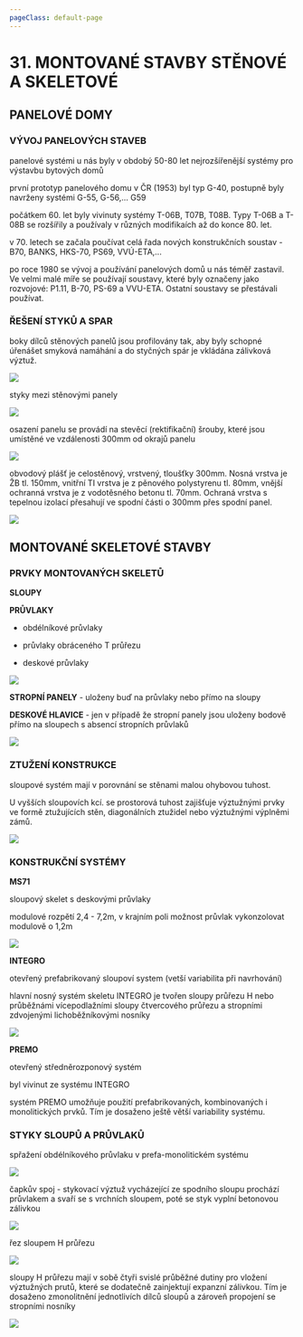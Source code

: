 ```yaml
---
pageClass: default-page
---
```


# 31. MONTOVANÉ STAVBY STĚNOVÉ A SKELETOVÉ

## PANELOVÉ DOMY

### VÝVOJ PANELOVÝCH STAVEB

panelové systémi u nás byly v obdobý 50-80 let nejrozšířenější systémy pro výstavbu bytových domů

první prototyp panelového domu v ČR (1953) byl typ G-40, postupně byly navrženy systémi G-55, G-56,...  G59

počátkem 60. let byly vivinuty systémy T-06B, T07B, T08B. Typy T-06B a T-08B se rozšířily a používaly v různých modifikaích až do konce 80. let.

v 70. letech se začala poučívat celá řada nových konstrukčních soustav - B70, BANKS, HKS-70, PS69, VVÚ-ETA,...

po roce 1980 se vývoj a používání panelových domů u nás téměř zastavil. Ve velmi malé míře se používají soustavy, které byly označeny jako rozvojové: P1.11, B-70, PS-69 a VVU-ETA. Ostatní soustavy se přestávali používat.

### ŘEŠENÍ STYKŮ A SPAR

boky dílců stěnových panelů jsou profilovány tak, aby byly schopné úřenášet smyková namáhání a do styčných spár je vkládána zálivková výztuž.

<img class="centered_image" src="/images/pos/31/profistena.jpg" />

styky mezi stěnovými panely

<img class="centered_image" src="/images/pos/31/mocstyku.jpg" />


osazení panelu se provádí na stevěcí (rektifikační) šrouby, které jsou umístěné ve vzdálenosti 300mm od okrajů panelu

<img class="centered_image" src="/images/pos/31/stavecisrouby.jpg" />


obvodový plášť je celostěnový, vrstvený, tloušťky 300mm. Nosná vrstva je ŽB tl. 150mm, vnitřní TI vrstva je z pěnového polystyrenu tl. 80mm, vnější ochranná vrstva je z vodotěsného betonu tl. 70mm. Ochraná vrstva s tepelnou izolací přesahují ve spodní části o 300mm přes spodní panel.

<img class="centered_image" src="/images/pos/31/obvodovypanel.jpg" />


## MONTOVANÉ SKELETOVÉ STAVBY

### PRVKY MONTOVANÝCH SKELETŮ

**SLOUPY**

**PRŮVLAKY** 

- obdélníkové průvlaky

- průvlaky obráceného T průřezu

- deskové průvlaky

<img class="centered_image" src="/images/pos/31/typypruvlaku.jpg" />


**STROPNÍ PANELY** - uloženy buď na průvlaky nebo přímo na sloupy

**DESKOVÉ HLAVICE** - jen v případě že stropní panely jsou uloženy bodově přímo na sloupech s absencí stropních průvlaků 

<img class="centered_image" src="/images/pos/31/hlavice.jpg" />


### ZTUŽENÍ KONSTRUKCE

sloupové systém mají v porovnání se stěnami malou ohybovou tuhost.

U vyšších sloupovích kcí. se prostorová tuhost zajišťuje výztužnými prvky ve formě ztužujících stěn, diagonálních ztužidel nebo výztužnými výplněmi zámů.

<img class="centered_image" src="/images/pos/31/ztuzeni.jpg" />


### KONSTRUKČNÍ SYSTÉMY

**MS71** 

sloupový skelet s deskovými průvlaky

modulové rozpětí 2,4 - 7,2m, v krajním poli možnost průvlak vykonzolovat modulově o 1,2m

 <img class="centered_image" src="/images/pos/31/ms71.jpg" />


**INTEGRO**

otevřený prefabrikovaný sloupoví system (vetší variabilita při navrhování)

hlavní nosný systém skeletu INTEGRO je tvořen sloupy průřezu H nebo průběžnámi vícepodlažními sloupy čtvercového průřezu a stropními zdvojenými lichoběžníkovými nosníky

<img class="centered_image" src="/images/pos/31/integro.jpg" />


**PREMO**

otevřený středněrozponový systém

byl vivinut ze systému INTEGRO

systém PREMO umožňuje použití prefabrikovaných, kombinovaných i monolitických prvků. Tím je dosaženo ještě větší variability systému.

### STYKY SLOUPŮ A PRŮVLAKŮ

spřažení obdélníkového průvlaku v prefa-monolitickém systému

<img class="centered_image" src="/images/pos/31/prefapruvlak.jpg" />


čapkův spoj - stykovací výztuž vycházející ze spodního sloupu prochází průvlakem a svaří se s vrchních sloupem, poté se styk vyplní betonovou zálivkou

<img class="centered_image" src="/images/pos/31/capek.jpg" />


řez sloupem H průřezu

<img class="centered_image" src="/images/pos/31/hprurez.jpg" />


sloupy H průřezu mají v sobě čtyři svislé průběžné dutiny pro vložení výztužných prutů, které se dodatečně zainjektují expanzní zálivkou. Tím je dosaženo zmonolitnění jednotlivích dílců sloupů a zároveň propojení se stropními nosníky

<img class="centered_image" src="/images/pos/31/stykh.jpg" />

